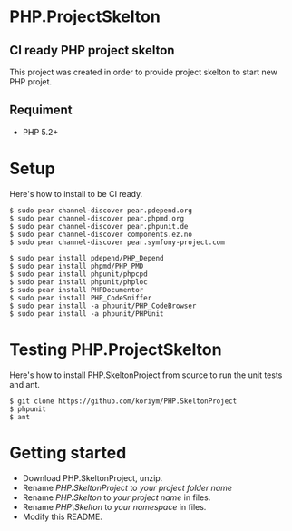 PHP.ProjectSkelton
=======
CI ready PHP project skelton
---------------------------------------------
This project was created in order to provide project skelton to start new PHP projet.

Requiment
---------
 * PHP 5.2+

Setup
==============

Here's how to install to be CI ready.

    $ sudo pear channel-discover pear.pdepend.org
    $ sudo pear channel-discover pear.phpmd.org
    $ sudo pear channel-discover pear.phpunit.de
    $ sudo pear channel-discover components.ez.no
    $ sudo pear channel-discover pear.symfony-project.com
    
    $ sudo pear install pdepend/PHP_Depend
    $ sudo pear install phpmd/PHP_PMD
    $ sudo pear install phpunit/phpcpd
    $ sudo pear install phpunit/phploc
    $ sudo pear install PHPDocumentor
    $ sudo pear install PHP_CodeSniffer
    $ sudo pear install -a phpunit/PHP_CodeBrowser
    $ sudo pear install -a phpunit/PHPUnit

Testing PHP.ProjectSkelton
==============

Here's how to install PHP.SkeltonProject from source to run the unit tests and ant.

    $ git clone https://github.com/koriym/PHP.SkeltonProject
    $ phpunit
    $ ant

Getting started
===============

 * Download PHP.SkeltonProject, unzip.
 * Rename _PHP.SkeltonProject_ to _your project folder name_
 * Rename _PHP.Skelton_ to _your project name_ in files.
 * Rename _PHP\Skelton_ to _your namespace_ in files.
 * Modify this README.
